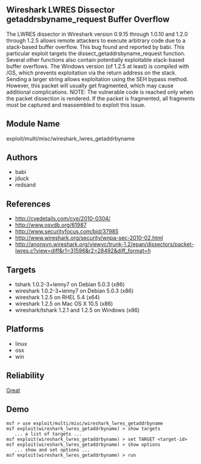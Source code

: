 ## Wireshark LWRES Dissector getaddrsbyname_request Buffer Overflow

The LWRES dissector in Wireshark version 0.9.15 through 
1.0.10 and 1.2.0 through 1.2.5 allows remote attackers to 
execute arbitrary code due to a stack-based buffer overflow. 
This bug found and reported by babi. This particular exploit 
targets the dissect_getaddrsbyname_request function. Several 
other functions also contain potentially exploitable 
stack-based buffer overflows. The Windows version (of 1.2.5 
at least) is compiled with /GS, which prevents exploitation 
via the return address on the stack. Sending a larger string 
allows exploitation using the SEH bypass method. However, 
this packet will usually get fragmented, which may cause 
additional complications. NOTE: The vulnerable code is 
reached only when the packet dissection is rendered. If the 
packet is fragmented, all fragments must be captured and 
reassembled to exploit this issue.


## Module Name
exploit/multi/misc/wireshark_lwres_getaddrbyname

## Authors
* babi
* jduck
* redsand


## References
* http://cvedetails.com/cve/2010-0304/
* http://www.osvdb.org/61987
* http://www.securityfocus.com/bid/37985
* http://www.wireshark.org/security/wnpa-sec-2010-02.html
* http://anonsvn.wireshark.org/viewvc/trunk-1.2/epan/dissectors/packet-lwres.c?view=diff&r1=31596&r2=28492&diff_format=h



## Targets
* tshark 1.0.2-3+lenny7 on Debian 5.0.3 (x86)
* wireshark 1.0.2-3+lenny7 on Debian 5.0.3 (x86)
* wireshark 1.2.5 on RHEL 5.4 (x64)
* wireshark 1.2.5 on Mac OS X 10.5 (x86)
* wireshark/tshark 1.2.1 and 1.2.5 on Windows (x86)


## Platforms
* linux
* osx
* win

## Reliability
[Great](https://github.com/rapid7/metasploit-framework/wiki/Exploit-Ranking)

## Demo

```
msf > use exploit/multi/misc/wireshark_lwres_getaddrbyname
msf exploit(wireshark_lwres_getaddrbyname) > show targets
   ... a list of targets ...
msf exploit(wireshark_lwres_getaddrbyname) > set TARGET <target-id>
msf exploit(wireshark_lwres_getaddrbyname) > show options
   ... show and set options ...
msf exploit(wireshark_lwres_getaddrbyname) > run
```
    
    